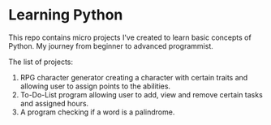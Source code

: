 # Learning Python
This repo contains micro projects I've created to learn basic concepts of Python. My journey from beginner to advanced programmist.

The list of projects: 
1) RPG character generator creating a character with certain traits and allowing user to assign points to the abilities. 
2) To-Do-List program allowing user to add, view and remove certain tasks and assigned hours.
3) A program checking if a word is a palindrome.
